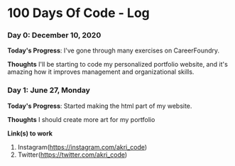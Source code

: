 # 100 Days Of Code - Log

### Day 0: December 10, 2020 

**Today's Progress**: I've gone through many exercises on CareerFoundry.

**Thoughts** I'll be starting to code my personalized portfolio website, and it's amazing how it improves management and organizational skills.

### Day 1: June 27, Monday

**Today's Progress**: Started making the html part of my website.

**Thoughts** I should create more art for my portfolio

**Link(s) to work**
1. Instagram(https://instagram.com/akri_code)
2. Twitter(https://twitter.com/akri_code)
